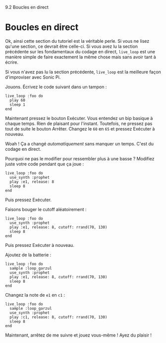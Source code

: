 9.2 Boucles en direct

# Boucles en direct

Ok, ainsi cette section du tutoriel est la véritable perle. Si vous ne lisez qu'une section, ce devrait être celle-ci. Si vous avez lu la section précédente sur les fondamentaux du codage en direct, `live_loop` est une manière simple de faire exactement la même chose mais sans avoir tant à écrire.

Si vous n'avez pas lu la section précédente, `live_loop` est la meilleure façon d'improviser avec Sonic Pi.

Jouons. Écrivez le code suivant dans un tampon :

```
live_loop :foo do
  play 60
  sleep 1
end
```

Maintenant pressez le bouton Exécuter. Vous entendez un bip basique à chaque temps. Rien de plaisant pour l'instant. Toutefois, ne pressez pas tout de suite le bouton Arrêter. Changez le `60` en `65` et pressez Exécuter à nouveau.

Woah ! Ça a changé *automatiquement* sans manquer un temps. C'est du codage en direct.

Pourquoi ne pas le modifier pour ressembler plus à une basse ? Modifiez juste votre code pendant que ça joue :

```
live_loop :foo do
  use_synth :prophet
  play :e1, release: 8
  sleep 8
end
```

Puis pressez Exécuter.

Faisons bouger le cutoff aléatoirement :

```
live_loop :foo do
  use_synth :prophet
  play :e1, release: 8, cutoff: rrand(70, 130)
  sleep 8
end
```

Puis pressez Exécuter à nouveau.

Ajoutez de la batterie :

```
live_loop :foo do
  sample :loop_garzul
  use_synth :prophet
  play :e1, release: 8, cutoff: rrand(70, 130)
  sleep 8
end
```

Changez la note de `e1` en `c1` :

```
live_loop :foo do
  sample :loop_garzul
  use_synth :prophet
  play :c1, release: 8, cutoff: rrand(70, 130)
  sleep 8
end
```

Maintenant, arrêtez de me suivre et jouez vous-même ! Ayez du plaisir !
